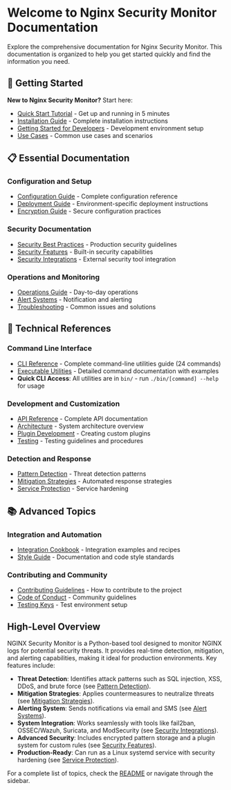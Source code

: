 # Welcome to Nginx Security Monitor Documentation

Explore the comprehensive documentation for Nginx Security Monitor. This documentation is
organized to help you get started quickly and find the information you need.

## 🚀 Getting Started

**New to Nginx Security Monitor?** Start here:

- [Quick Start Tutorial](QUICK_START_TUTORIAL.md) - Get up and running in 5 minutes
- [Installation Guide](INSTALLATION.md) - Complete installation instructions
- [Getting Started for Developers](getting-started.md) - Development environment setup
- [Use Cases](USE_CASES.md) - Common use cases and scenarios

## 📋 Essential Documentation

### Configuration and Setup

- [Configuration Guide](CONFIGURATION.md) - Complete configuration reference
- [Deployment Guide](deployment/) - Environment-specific deployment instructions
- [Encryption Guide](ENCRYPTION_GUIDE.md) - Secure configuration practices

### Security Documentation

- [Security Best Practices](security/best-practices.md) - Production security guidelines
- [Security Features](SECURITY_FEATURES.md) - Built-in security capabilities
- [Security Integrations](SECURITY_INTEGRATIONS.md) - External security tool integration

### Operations and Monitoring

- [Operations Guide](OPERATIONS_GUIDE.md) - Day-to-day operations
- [Alert Systems](ALERT_SYSTEMS.md) - Notification and alerting
- [Troubleshooting](TROUBLESHOOTING.md) - Common issues and solutions

## 🔧 Technical References

### Command Line Interface

- [CLI Reference](CLI_REFERENCE.md) - Complete command-line utilities guide (24 commands)
- [Executable Utilities](../bin/README.md) - Detailed command documentation with examples
- **Quick CLI Access**: All utilities are in `bin/` - run `./bin/[command] --help` for usage

### Development and Customization

- [API Reference](API_REFERENCE.md) - Complete API documentation
- [Architecture](ARCHITECTURE.md) - System architecture overview
- [Plugin Development](PLUGIN_DEVELOPMENT.md) - Creating custom plugins
- [Testing](TESTING.md) - Testing guidelines and procedures

### Detection and Response

- [Pattern Detection](PATTERN_DETECTION.md) - Threat detection patterns
- [Mitigation Strategies](MITIGATION_STRATEGIES.md) - Automated response strategies
- [Service Protection](SERVICE_PROTECTION.md) - Service hardening

## 📚 Advanced Topics

### Integration and Automation

- [Integration Cookbook](INTEGRATION_COOKBOOK.md) - Integration examples and recipes
- [Style Guide](STYLE_GUIDE.md) - Documentation and code style standards

### Contributing and Community

- [Contributing Guidelines](CONTRIBUTING.md) - How to contribute to the project
- [Code of Conduct](CODE_OF_CONDUCT.md) - Community guidelines
- [Testing Keys](TESTING_KEYS.md) - Test environment setup

## High-Level Overview

NGINX Security Monitor is a Python-based tool designed to monitor NGINX logs for potential security threats.
It provides real-time detection, mitigation, and alerting capabilities, making it ideal for production environments.
Key features include:

- **Threat Detection**: Identifies attack patterns such as SQL injection, XSS, DDoS, and brute force (see [Pattern Detection](PATTERN_DETECTION.md)).
- **Mitigation Strategies**: Applies countermeasures to neutralize threats (see [Mitigation Strategies](MITIGATION_STRATEGIES.md)).
- **Alerting System**: Sends notifications via email and SMS (see [Alert Systems](ALERT_SYSTEMS.md)).
- **System Integration**: Works seamlessly with tools like fail2ban, OSSEC/Wazuh, Suricata, and
  ModSecurity (see [Security Integrations](SECURITY_INTEGRATIONS.md)).
- **Advanced Security**: Includes encrypted pattern storage and a plugin system for custom rules (see [Security Features](SECURITY_FEATURES.md)).
- **Production-Ready**: Can run as a Linux systemd service with security hardening (see [Service Protection](SERVICE_PROTECTION.md)).

For a complete list of topics, check the [README](../README.md) or navigate through the sidebar.

